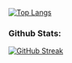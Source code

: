 
[![Top Langs](https://github-readme-stats.vercel.app/api/top-langs/?username=VenziVi&layout=compact)](https://github.com/VenziVi/github-readme-stats)

<!--START_SECTION:waka-->
<!--END_SECTION:waka-->
### Github Stats:
[![GitHub Streak](https://github-readme-streak-stats.herokuapp.com/?user=VenziVi&theme=dracula)](https://git.io/streak-stats)


